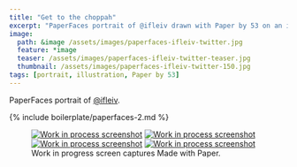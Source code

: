 ```yaml
---
title: "Get to the choppah"
excerpt: "PaperFaces portrait of @ifleiv drawn with Paper by 53 on an iPad."
image: 
  path: &image /assets/images/paperfaces-ifleiv-twitter.jpg 
  feature: *image
  teaser: /assets/images/paperfaces-ifleiv-twitter-teaser.jpg
  thumbnail: /assets/images/paperfaces-ifleiv-twitter-150.jpg
tags: [portrait, illustration, Paper by 53]
---
```


PaperFaces portrait of [@ifleiv](http://twitter.com/ifleiv).

{% include boilerplate/paperfaces-2.md %}

<figure class="third">
  <a href="/assets/images/paperfaces-ifleiv-process-1-lg.jpg"><img src="/assets/images/paperfaces-ifleiv-process-1-600.jpg" alt="Work in process screenshot"></a>
  <a href="/assets/images/paperfaces-ifleiv-process-2-lg.jpg"><img src="/assets/images/paperfaces-ifleiv-process-2-600.jpg" alt="Work in process screenshot"></a>
  <a href="/assets/images/paperfaces-ifleiv-process-3-lg.jpg"><img src="/assets/images/paperfaces-ifleiv-process-3-600.jpg" alt="Work in process screenshot"></a>
  <a href="/assets/images/paperfaces-ifleiv-process-4-lg.jpg"><img src="/assets/images/paperfaces-ifleiv-process-4-600.jpg" alt="Work in process screenshot"></a>
  <figcaption>Work in progress screen captures Made with Paper.</figcaption>
</figure>
